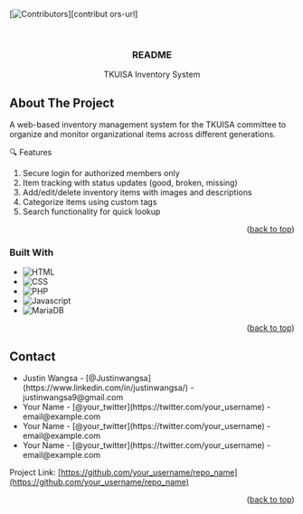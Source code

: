 
<a id="readme-top"></a>

<!--
*** https://www.markdownguide.org/basic-syntax/#reference-style-links
-->


[![Contributors][contributors-shield]][contribut  ors-url]


<!-- PROJECT LOGO -->
<br />
<div align="center">
  <!-- <a href="https://github.com/othneildrew/Best-README-Template">
    <img src="images/logo.png" alt="Logo" width="80" height="80">
  </a> -->

  <h3 align="center">README</h3>

  <p align="center">
    TKUISA Inventory System
  </p>
</div>


<!-- ABOUT THE PROJECT -->
## About The Project

<!-- [![Product Name Screen Shot][product-screenshot]](https://example.com) -->

A web-based inventory management system for the TKUISA committee to organize and monitor organizational items across different generations.

🔍 Features
1. Secure login for authorized members only
2. Item tracking with status updates (good, broken, missing)
3. Add/edit/delete inventory items with images and descriptions
4. Categorize items using custom tags
5. Search functionality for quick lookup

<p align="right">(<a href="#readme-top">back to top</a>)</p>



### Built With

* ![HTML][html.js]
* ![CSS][css.js]
* ![PHP][php.js]
* ![Javascript][javascript.js]
* ![MariaDB][mariadb.js]


<p align="right">(<a href="#readme-top">back to top</a>)</p>  



<!-- CONTACT -->
## Contact
<ul>
  <li>Justin Wangsa - [@Justinwangsa](https://www.linkedin.com/in/justinwangsa/) - justinwangsa9@gmail.com </li>
  <li>Your Name - [@your_twitter](https://twitter.com/your_username) - email@example.com </li>
  <li>Your Name - [@your_twitter](https://twitter.com/your_username) - email@example.com </li>
  <li>Your Name - [@your_twitter](https://twitter.com/your_username) - email@example.com </li>
</ul>

Project Link: [https://github.com/your_username/repo_name](https://github.com/your_username/repo_name)

<p align="right">(<a href="#readme-top">back to top</a>)</p>



<!-- MARKDOWN LINKS & IMAGES -->
<!-- https://www.markdownguide.org/basic-syntax/#reference-style-links -->

[contributors-shield]: https://img.shields.io/github/contributors/othneildrew/Best-README-Template.svg?style=for-the-badge
[contributors-url]: https://github.com/JustinWangsa/opensource-final/graphs/contributors

[product-screenshot]: images/screenshot.png

[php.js]: https://img.shields.io/badge/PHP-777BB4?logo=php&logoColor=white
[javascript.js]: https://img.shields.io/badge/PHP-777BB4?logo=php&logoColor=white
[mariadb.js]: https://img.shields.io/badge/MariaDB-003545?style=for-the-badge&logo=mariadb&logoColor=white
[html.js]: https://shields.io/badge/HTML-f06529?logo=html5&logoColor=white&labelColor=f06529
[css.js]: https://img.shields.io/badge/CSS-1572B6?style=for-the-badge&logo=css&logoColor=white

